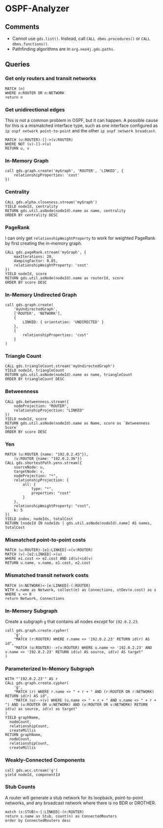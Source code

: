 # OSPF-Analyzer

## Comments

- Cannot use `gds.list()`. Instead, call `CALL dbms.procedures()` or `CALL dbms.functions()`.
- Pathfinding algorithms are in `org.neo4j.gds.paths`.

## Queries

### Get only routers and transit networks

```
MATCH (n)
WHERE n:ROUTER OR n:NETWORK
return n
```

### Get unidirectional edges

This is not a common problem in OSPF, but it can happen.
A possible cause for this is a mismatched interface type, such as one interface configured as `ip ospf network point-to-point` and the other `ip ospf network broadcast`.

```
MATCH (u:ROUTER)-[]->(v:ROUTER)
WHERE NOT (v)-[]->(u)
RETURN u, v
```

### In-Memory Graph

```
call gds.graph.create('myGraph', 'ROUTER', 'LINKED', {
    relationshipProperties: 'cost'
})
```

### Centrality

```
CALL gds.alpha.closeness.stream('myGraph')
YIELD nodeId, centrality
RETURN gds.util.asNode(nodeId).name as name, centrality
ORDER BY centrality DESC
```

### PageRank

I can only get `relationshipWeightProperty` to work for weighted PageRank by first creating the in-memory graph.

```
CALL gds.pageRank.stream('myGraph', {
    maxIterations: 20,
    dampingFactor: 0.85,
    relationshipWeightProperty: 'cost'
})
YIELD nodeId, score
RETURN gds.util.asNode(nodeId).name as routerId, score
ORDER BY score DESC
```

### In-Memory Undirected Graph

```
call gds.graph.create(
    'myUndirectedGraph',
    ['ROUTER', 'NETWORK'],
    {
        LINKED: { orientation: 'UNDIRECTED' }
    },
    {
        relationshipProperties: 'cost'
    }
)
```

### Triangle Count

```
CALL gds.triangleCount.stream('myUndirectedGraph')
YIELD nodeId, triangleCount
RETURN gds.util.asNode(nodeId).name as name, triangleCount
ORDER BY triangleCount DESC
```

### Betweenness

```
CALL gds.betweenness.stream({
    nodeProjection: "ROUTER",
    relationshipProjection: "LINKED"
})
YIELD nodeId, score
RETURN gds.util.asNode(nodeId).name as Name, score as `Betweenness Score`
ORDER BY score DESC
```

### Yen

```
MATCH (u:ROUTER {name: "192.0.2.45"}),
    (v:ROUTER {name: "192.0.2.36"})
CALL gds.shortestPath.yens.stream({
    sourceNode: u,
    targetNode: v,
    nodeProjection: "*",
    relationshipProjection: {
        all: {
            type: "*",
            properties: "cost"
        }
    },
    relationshipWeightProperty: "cost",
    k: 5
})
YIELD index, nodeIds, totalCost
RETURN [nodeId IN nodeIds | gds.util.asNode(nodeId).name] AS names, totalCost
```

### Mismatched point-to-point costs

```
MATCH (u:ROUTER)-[e1:LINKED]->(v:ROUTER)
MATCH (v)-[e2:LINKED]->(u)
WHERE e1.cost <> e2.cost AND id(u)<id(v)
RETURN u.name, v.name, e1.cost, e2.cost
```

### Mismatched transit network costs

```
MATCH (n:NETWORK)<-[e:LINKED]-(:ROUTER)
WITH n.name as Network, collect(e) as Connections, stDev(e.cost) as s
WHERE s <> 0
return Network, Connections
```

### In-Memory Subgraph

Create a subgraph `g` that contains all nodes *except* for `192.0.2.23`.

```
call gds.graph.create.cypher(
    'g',
    "MATCH (r:ROUTER) WHERE r.name <> '192.0.2.23' RETURN id(r) AS id",
    "MATCH (u:ROUTER)-->(v:ROUTER) WHERE u.name <> '192.0.2.23' AND v.name <> '192.0.2.23' RETURN id(u) AS source, id(v) AS target"
)
```

### Parameterized In-Memory Subgraph

```
WITH "'192.0.2.23'" AS r
CALL gds.graph.create.cypher(
    'g',
    "MATCH (r) WHERE r.name <> " + r + " AND (r:ROUTER OR r:NETWORK) RETURN id(r) AS id",
    "MATCH (u)-->(v) WHERE (u.name <> " + r + " AND v.name <> " + r + ") AND (u:ROUTER OR u:NETWORK) AND (v:ROUTER OR v:NETWORK) RETURN id(u) as source, id(v) as target"
)
YIELD graphName,
  nodeCount,
  relationshipCount,
  createMillis
RETURN graphName,
  nodeCount,
  relationshipCount,
  createMillis
```

### Weakly-Connected Components

```
call gds.wcc.stream('g')
yield nodeId, componentId
```

### Stub Counts

A router will generate a stub network for its loopback, point-to-point networks, and any broadcast network where there is no BDR or DROTHER.

```
match (s:STUB)<-[:LINKED]-(n:ROUTER)
return s.name as Stub, count(n) as ConnectedRouters
order by ConnectedRouters desc
```